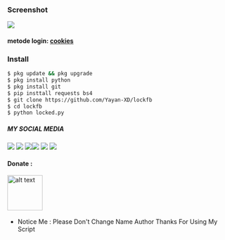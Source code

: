 ### Screenshot
<img src="https://github.com/Yayan-XD/lockfb/blob/main/.img/IMG_20210407_113559.jpg" />

#### metode login: [cookies](https://youtu.be/72zvkSbVPOI)

### Install
```bash
$ pkg update && pkg upgrade
$ pkg install python
$ pkg install git  
$ pip insttall requests bs4
$ git clone https://github.com/Yayan-XD/lockfb
$ cd lockfb
$ python locked.py
```
##### MY SOCIAL MEDIA
[![](https://img.shields.io/badge/Github-black?logo=Github&logoColor=black&labelColor=white)](https://github.com/Yayan-XD) [![](https://img.shields.io/badge/Twitter-blue?logo=Twitter&logoColor=White&labelColor=white)](https://mobile.twitter.com/moch_xd)
[![](https://img.shields.io/badge/Facebook-blue?logo=Facebook&logoColor=blue&labelColor=white)](https://www.facebook.com/KM39453)[![](https://img.shields.io/badge/Instagram-red?logo=Instagram&logoColor=red&labelColor=white)](https://www.instagram.com/yayanxd_/) [![](https://img.shields.io/badge/Whatsapp-CHAT-red?logo=Whatsapp&logoColor=Brightgreen&labelColor=white)](https://wa.me/6285603036683?text=Asalamualaikum+bang)
[![](https://img.shields.io/badge/Messenger-black?logo=Messenger&logoColor=blue&labelColor=white)](https://m.me/KM39453)
#### Donate :

<a href="https://saweria.co/YayanXD"><img src="https://upload.wikimedia.org/wikipedia/commons/7/72/Logo_dana_blue.svg" alt="alt text" width="80" height="80"></a> &nbsp;&nbsp;

* Notice Me : Please Don't Change Name Author
Thanks For Using My Script
